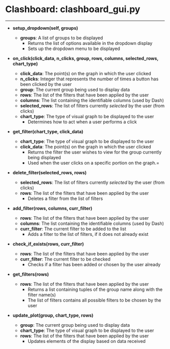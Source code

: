 # Clashboard: clashboard_gui.py
*****
* **setup\_dropdown(self, groups)**
	* **groups**: A list of groups to be displayed
		*  Returns the list of options available in the dropdown display
		* Sets up the dropdown menu to be displayed
* **on\_click(click_data, n_clicks, group, rows, columns, selected_rows, chart_type)**
	* **click_data**: The point(s) on the graph in which the user clicked
	* **n_clicks**: Integer that represents the number of times a button has been clicked by the user
	* **group**: The current group being used to display data
	* **rows**: The list of the filters that have been applied by the user
	* **columns**: The list containing the identifiable columns (used by Dash)
	* **selected_rows**: The list of filters currently _selected_ by the user (from clicks)
	* **chart_type**: The type of visual graph to be displayed to the user
		*  Determines how to act when a user performs a click

* **get\_filter(chart_type, click_data)**
	* **chart_type**: The type of visual graph to be displayed to the user
	* **click_data**: The point(s) on the graph in which the user clicked
		*  Returns the filter the user wishes to view for the group currently being displayed
		* Used when the user clicks on a specific portion on the graph.=
* **delete\_filter(selected_rows, rows)**
	* **selected_rows**: The list of filters currently _selected_ by the user (from clicks)
	* **rows**:  The list of the filters that have been applied by the user
		*  Deletes a filter from the list of filters

* **add\_filter(rows, columns, curr_filter)**
	* **rows**:  The list of the filters that have been applied by the user
	* **columns**: The list containing the identifiable columns (used by Dash)
	* **curr_filter**: The current filter to be added to the list
		*  Adds a filter to the list of filters, if it does not already exist

* **check\_if\_exists(rows, curr_filter)**
	* **rows**:  The list of the filters that have been applied by the user
	* **curr_filter**: The current filter to be checked
		*  Checks if a filter has been added or chosen by the user already

* **get\_filters(rows)**
	* **rows**:  The list of the filters that have been applied by the user
		*  Returns a list containing tuples of the group name along with the filter name(s)
		* The list of filters contains all possible filters to be chosen by the user

* **update\_plot(group, chart_type, rows)**
	* **group**: The current group being used to display data
	* **chart_type**: The type of visual graph to be displayed to the user
	* **rows**: The list of the filters that have been applied by the user
		*  Updates elements of the display based on data received  
